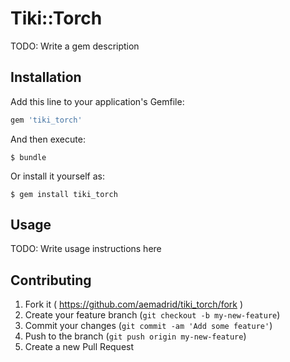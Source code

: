 # Tiki::Torch

TODO: Write a gem description

## Installation

Add this line to your application's Gemfile:

```ruby
gem 'tiki_torch'
```

And then execute:

    $ bundle

Or install it yourself as:

    $ gem install tiki_torch

## Usage

TODO: Write usage instructions here

## Contributing

1. Fork it ( https://github.com/aemadrid/tiki_torch/fork )
2. Create your feature branch (`git checkout -b my-new-feature`)
3. Commit your changes (`git commit -am 'Add some feature'`)
4. Push to the branch (`git push origin my-new-feature`)
5. Create a new Pull Request
